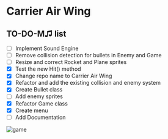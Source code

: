 Carrier Air Wing
=========

## TO-DO-M♫ list
- [ ] Implement Sound Engine
- [ ] Remove collision detection for bullets in Enemy and Game 
- [ ] Resize and correct Rocket and Plane sprites
- [x] Test the new Hit() method
- [x] Change repo name to Carrier Air Wing</del>
- [x] Refactor and add the existing collision and enemy system</del>
- [x] Create Bullet class</del>
- [ ] Add enemy sprites
- [x] Refactor Game class
- [x] Create menu
- [ ] Add Documentation

<img src="http://upload.wikimedia.org/wikipedia/en/0/0f/Carrier_Airwing_game_flyer.png" alt="game" />
